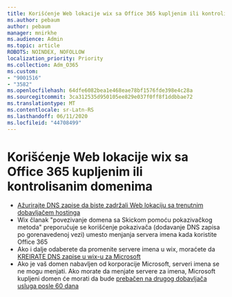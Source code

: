 ```yaml
---
title: Korišćenje Web lokacije wix sa Office 365 kupljenim ili kontrolisanim domenima
ms.author: pebaum
author: pebaum
manager: mnirkhe
ms.audience: Admin
ms.topic: article
ROBOTS: NOINDEX, NOFOLLOW
localization_priority: Priority
ms.collection: Adm_O365
ms.custom:
- "9001516"
- "3582"
ms.openlocfilehash: 64dfe6082bea1e468eae78bf1576fde398e4c28a
ms.sourcegitcommit: 3ca312535d950105ee829e037f0ff8f1ddbbae72
ms.translationtype: MT
ms.contentlocale: sr-Latn-RS
ms.lasthandoff: 06/11/2020
ms.locfileid: "44708499"
---
```

# <a name="using-wix-website-with-office-365-purchased-or-managed-domains"></a>Korišćenje Web lokacije wix sa Office 365 kupljenim ili kontrolisanim domenima

- [Ažurirajte DNS zapise da biste zadržali Web lokaciju sa trenutnim dobavljačem hostinga](https://docs.microsoft.com/microsoft-365/admin/dns/update-dns-records-to-retain-current-hosting-provider)
- Wix članak "povezivanje domena sa Skickom pomoću pokazivačkog metoda" preporučuje se korišćenje pokazivača (dodavanje DNS zapisa po gorenavedenoj vezi) umesto menjanja servera imena kada koristite Office 365
- Ako i dalje odaberete da promenite servere imena u wix, moraćete da [KREIRATE DNS zapise u wix-u za Microsoft](https://docs.microsoft.com/microsoft-365/admin/dns/create-dns-records-at-wix?view=o365-worldwide)
- Ako je vaš domen nabavljen od korporacije Microsoft, serveri imena se ne mogu menjati. Ako morate da menjate servere za imena, Microsoft kupljeni domen će morati da bude [prebačen na drugog dobavljača usluga posle 60 dana](https://docs.microsoft.com/microsoft-365/admin/setup/domains-faq#can-i-transfer-a-domain-i-purchased-from-microsoft-to-another-provider)
